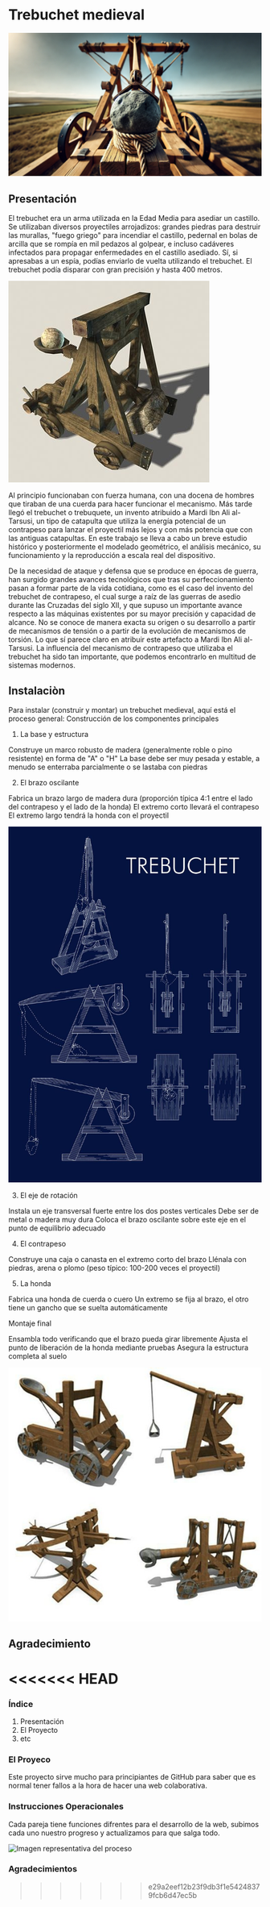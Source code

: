 # Trebuchet medieval
![alt text](image-1.png)

## Presentación

El trebuchet era un arma utilizada en la Edad Media 
para asediar un castillo. Se utilizaban diversos 
proyectiles arrojadizos: grandes piedras para 
destruir las murallas, "fuego griego" para incendiar 
el castillo, pedernal en bolas de arcilla que se 
rompía en mil pedazos al golpear, e incluso 
cadáveres infectados para propagar enfermedades 
en el castillo asediado. Sí, si apresabas a un espía, 
podías enviarlo de vuelta utilizando el trebuchet. 
El trebuchet podía disparar con gran precisión y 
hasta 400 metros. 

![alt text](image-4.png)

Al principio funcionaban con fuerza humana, con una docena de hombres que tiraban de una cuerda para hacer funcionar el mecanismo. Más tarde llegó el trebuchet o trebuquete, un invento atribuido a Mardi Ibn Ali al-Tarsusi, un tipo de catapulta que utiliza la energía potencial de un contrapeso para lanzar el proyectil más lejos y con más potencia que con las antiguas catapultas. En este trabajo se lleva a cabo un breve estudio histórico y posteriormente el modelado geométrico, el análisis mecánico, su funcionamiento y la reproducción a escala real del dispositivo.

De la necesidad de ataque y defensa que se produce en épocas de guerra, han surgido grandes avances tecnológicos que tras su perfeccionamiento pasan a formar parte de la vida cotidiana, como es el caso del invento del trebuchet de contrapeso, el cual surge a raíz de las guerras de asedio durante las Cruzadas del siglo XII, y que supuso un importante avance respecto a las máquinas existentes por su mayor precisión y capacidad de alcance. No se conoce de manera exacta su origen o su desarrollo a partir de mecanismos de tensión o a partir de la evolución de mecanismos de torsión. Lo que sí parece claro en atribuir este artefacto a Mardi Ibn Ali al-Tarsusi. La influencia del mecanismo de contrapeso que utilizaba el trebuchet ha sido tan importante, que podemos encontrarlo en multitud de sistemas modernos.


## Instalaciòn 

Para instalar (construir y montar) un trebuchet medieval, aquí está el proceso general:
Construcción de los componentes principales
1. La base y estructura

Construye un marco robusto de madera (generalmente roble o pino resistente) en forma de "A" o "H"
La base debe ser muy pesada y estable, a menudo se enterraba parcialmente o se lastaba con piedras

2. El brazo oscilante

Fabrica un brazo largo de madera dura (proporción típica 4:1 entre el lado del contrapeso y el lado de la honda)
El extremo corto llevará el contrapeso
El extremo largo tendrá la honda con el proyectil

![alt text](image-2.png)

3. El eje de rotación

Instala un eje transversal fuerte entre los dos postes verticales
Debe ser de metal o madera muy dura
Coloca el brazo oscilante sobre este eje en el punto de equilibrio adecuado

4. El contrapeso

Construye una caja o canasta en el extremo corto del brazo
Llénala con piedras, arena o plomo (peso típico: 100-200 veces el proyectil)

5. La honda

Fabrica una honda de cuerda o cuero
Un extremo se fija al brazo, el otro tiene un gancho que se suelta automáticamente

Montaje final

Ensambla todo verificando que el brazo pueda girar libremente
Ajusta el punto de liberación de la honda mediante pruebas
Asegura la estructura completa al suelo

![alt text](image-3.png)

## Agradecimiento 

<<<<<<< HEAD
=======
### Índice
1. Presentación
2. El Proyecto
3. etc 

### El Proyeco
Este proyecto sirve mucho para principiantes de GitHub para saber que es normal tener fallos a la hora de hacer una web colaborativa.

### Instrucciones Operacionales
Cada pareja tiene funciones difrentes para el desarrollo de la web, subimos cada uno nuestro progreso y actualizamos para que salga todo.

![Imagen representativa del proceso](https://frill-gallium-c8c.notion.site/image/https%3A%2F%2Fprod-files-secure.s3.us-west-2.amazonaws.com%2F7d7e1cc1-f8f0-46e1-9e70-3cb32d513adb%2F1237a107-65a5-4f5e-8540-44e6eacab20e%2FUntitled.png?table=block&id=28f2c92c-d8fd-81f4-b030-c3883b6dcfe4&spaceId=7d7e1cc1-f8f0-46e1-9e70-3cb32d513adb&width=510&userId=&cache=v2)


### Agradecimientos
>>>>>>> e29a2eef12b23f9db3f1e54248379fcb6d47ec5b
